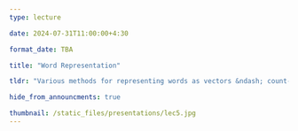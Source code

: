 ```yaml
---
type: lecture

date: 2024-07-31T11:00:00+4:30

format_date: TBA

title: "Word Representation"

tldr: "Various methods for representing words as vectors &ndash; count-based methods, methods for learning embeddings (Word2vec, GloVe)"

hide_from_announcments: true

thumbnail: /static_files/presentations/lec5.jpg
---
```


<!-- Other additional contents using markdown -->
